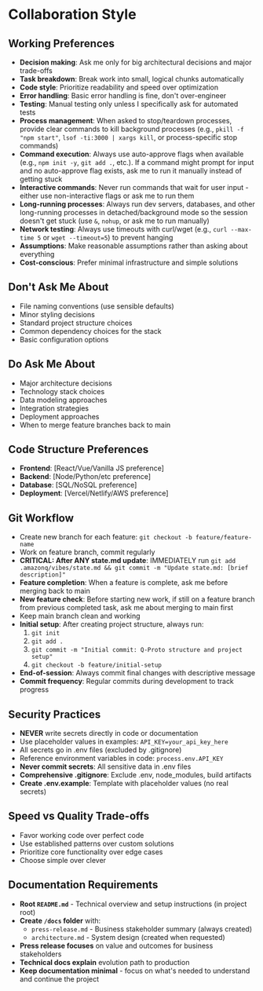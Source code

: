 # Collaboration Style

## Working Preferences
- **Decision making**: Ask me only for big architectural decisions and major trade-offs
- **Task breakdown**: Break work into small, logical chunks automatically
- **Code style**: Prioritize readability and speed over optimization
- **Error handling**: Basic error handling is fine, don't over-engineer
- **Testing**: Manual testing only unless I specifically ask for automated tests
- **Process management**: When asked to stop/teardown processes, provide clear commands to kill background processes (e.g., `pkill -f "npm start"`, `lsof -ti:3000 | xargs kill`, or process-specific stop commands)
- **Command execution**: Always use auto-approve flags when available (e.g., `npm init -y`, `git add .`, etc.). If a command might prompt for input and no auto-approve flag exists, ask me to run it manually instead of getting stuck
- **Interactive commands**: Never run commands that wait for user input - either use non-interactive flags or ask me to run them
- **Long-running processes**: Always run dev servers, databases, and other long-running processes in detached/background mode so the session doesn't get stuck (use `&`, `nohup`, or ask me to run manually)
- **Network testing**: Always use timeouts with curl/wget (e.g., `curl --max-time 5` or `wget --timeout=5`) to prevent hanging
- **Assumptions**: Make reasonable assumptions rather than asking about everything
- **Cost-conscious**: Prefer minimal infrastructure and simple solutions

## Don't Ask Me About
- File naming conventions (use sensible defaults)
- Minor styling decisions
- Standard project structure choices
- Common dependency choices for the stack
- Basic configuration options

## Do Ask Me About
- Major architecture decisions
- Technology stack choices
- Data modeling approaches
- Integration strategies
- Deployment approaches
- When to merge feature branches back to main

## Code Structure Preferences
- **Frontend**: [React/Vue/Vanilla JS preference]
- **Backend**: [Node/Python/etc preference]
- **Database**: [SQL/NoSQL preference]
- **Deployment**: [Vercel/Netlify/AWS preference]

## Git Workflow
- Create new branch for each feature: `git checkout -b feature/feature-name`
- Work on feature branch, commit regularly
- **CRITICAL: After ANY state.md update**: IMMEDIATELY run `git add .amazonq/vibes/state.md && git commit -m "Update state.md: [brief description]"`
- **Feature completion**: When a feature is complete, ask me before merging back to main
- **New feature check**: Before starting new work, if still on a feature branch from previous completed task, ask me about merging to main first
- Keep main branch clean and working
- **Initial setup**: After creating project structure, always run:
  1. `git init`
  2. `git add .`
  3. `git commit -m "Initial commit: Q-Proto structure and project setup"`
  4. `git checkout -b feature/initial-setup`
- **End-of-session**: Always commit final changes with descriptive message
- **Commit frequency**: Regular commits during development to track progress

## Security Practices
- **NEVER** write secrets directly in code or documentation
- Use placeholder values in examples: `API_KEY=your_api_key_here`
- All secrets go in .env files (excluded by .gitignore)
- Reference environment variables in code: `process.env.API_KEY`
- **Never commit secrets**: All sensitive data in .env files
- **Comprehensive .gitignore**: Exclude .env, node_modules, build artifacts
- **Create .env.example**: Template with placeholder values (no real secrets)

## Speed vs Quality Trade-offs
- Favor working code over perfect code
- Use established patterns over custom solutions
- Prioritize core functionality over edge cases
- Choose simple over clever

## Documentation Requirements
- **Root `README.md`** - Technical overview and setup instructions (in project root)
- **Create `/docs` folder** with:
  - `press-release.md` - Business stakeholder summary (always created)
  - `architecture.md` - System design (created when requested)
- **Press release focuses** on value and outcomes for business stakeholders
- **Technical docs explain** evolution path to production
- **Keep documentation minimal** - focus on what's needed to understand and continue the project
